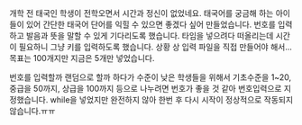 개학 전 태국인 학생이 전학오면서 시간과 정신이 없었네요.
태국어를 궁금해 하는 아이들이 있어 간단한 태국어 단어를 익힐 수 있으면 좋겠다 싶어 만들었습니다.
번호를 입력하고 발음과 뜻을 말할 수 있게 기다리도록 했습니다. 타임을 넣으려다 떠올리는데 시간이 필요하니 그냥 키를 입력하도록 했습니다.
상황 상 입력 파일을 직접 만들어야 해서...목표는 100개지만 지금은 5개만 넣었습니다.

번호를 입력할까 랜덤으로 할까 하다가 수준이 낮은 학생들을 위해서 기초수준을 1~20, 중급을 50까지, 상급을 100까지 등으로 나누려면 번호가 좋을 것 같아 번호입력으로 지정했습니다.
while을 넣었지만 완전하지 않아 한번 후 다시 시작이 정상적으로 작동되지 않습니다.ㅠㅠ
